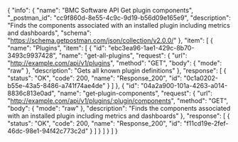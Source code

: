 {
  "info": {
    "name": "BMC Software API Get plugin components",
    "_postman_id": "cc9f860d-8e55-4c9c-9d19-b56d09e165e9",
    "description": "Finds the components associated with an installed plugin including metrics and dashboards",
    "schema": "https://schema.getpostman.com/json/collection/v2.0.0/"
  },
  "item": [
    {
      "name": "Plugins",
      "item": [
        {
          "id": "ebc3ea96-1ae1-429c-8b70-3493c9937428",
          "name": "get-all-plugins",
          "request": {
            "url": "http://example.com/api/v1/plugins",
            "method": "GET",
            "body": {
              "mode": "raw"
            },
            "description": "Gets all known plugin definitions"
          },
          "response": [
            {
              "status": "OK",
              "code": 200,
              "name": "Response_200",
              "id": "0c1a0202-b55e-43a5-8486-a741f74ae4de"
            }
          ]
        },
        {
          "id": "04a2a900-101a-4263-a014-8836c813e0ad",
          "name": "get-plugin-components",
          "request": {
            "url": "http://example.com/api/v1/plugins/:plugin/components",
            "method": "GET",
            "body": {
              "mode": "raw"
            },
            "description": "Finds the components associated with an installed plugin including metrics and dashboards"
          },
          "response": [
            {
              "status": "OK",
              "code": 200,
              "name": "Response_200",
              "id": "f11cd19e-2fef-46dc-98e1-94f42c773c2d"
            }
          ]
        }
      ]
    }
  ]
}